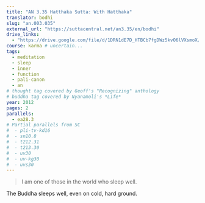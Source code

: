 ```yaml
---
title: "AN 3.35 Hatthaka Sutta: With Hatthaka"
translator: bodhi
slug: "an.003.035"
external_url: "https://suttacentral.net/an3.35/en/bodhi"
drive_links:
  - "https://drive.google.com/file/d/1DRN1dE7D_HTBCb7fgDWz5kvO6lVXsmoX/view?usp=drivesdk"
course: karma # uncertain...
tags:
  - meditation
  - sleep
  - inner
  - function
  - pali-canon
  - an
# thought tag covered by Geoff's "Recognizing" anthology
# buddha tag covered by Nyanamoli's *Life*
year: 2012
pages: 2
parallels:
  - ea28.3
# Partial parallels from SC
#  - pli-tv-kd16
#  - sn10.8
#  - t212.31
#  - t213.30
#  - uv30
#  - uv-kg30
#  - uvs30
---
```


> I am one of those in the world who sleep well.

The Buddha sleeps well, even on cold, hard ground.

